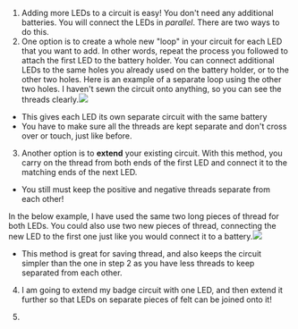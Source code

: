 1. Adding more LEDs to a circuit is easy! You don't need any additional batteries. You will connect the LEDs in *parallel*. There are two ways to do this.
2. One option is to create a whole new "loop" in your circuit for each LED that you want to add. In other words, repeat the process you followed to attach the first LED to the battery holder. You can connect additional LEDs to the same holes you already used on the battery holder, or to the other two holes. Here is an example of a separate loop using the other two holes. I haven't sewn the circuit onto anything, so you can see the threads clearly.![](/assets/more_leds_separate_120_333_650.png)
 * This gives each LED its own separate circuit with the same battery
 * You have to make sure all the threads are kept separate and don't cross over or touch, just like before.
3. Another option is to **extend** your existing circuit. With this method, you carry on the thread from both ends of the first LED and connect it to the matching ends of the next LED. 
 * You still must keep the positive and negative threads separate from each other!

 In the below example, I have used the same two long pieces of thread for both LEDs. You could also use two new pieces of thread, connecting the new LED to the first one just like you would connect it to a battery.![](/assets/more_leds_extended_120_225_650.png)
 * This method is great for saving thread, and also keeps the circuit simpler than the one in step 2 as you have less threads to keep separated from each other.
 
4. I am going to extend my badge circuit with one LED, and then extend it further so that LEDs on separate pieces of felt can be joined onto it!

5. 